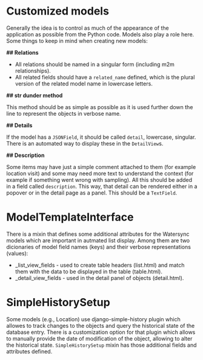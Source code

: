 # Customized models

Generally the idea is to control as much of the appearance of the application as possible from the Python code. Models also play a role here. Some things to keep in mind when creating new models:

__## Relations__

* All relations should be named in a singular form (including m2m relationships).
* All related fields should have a `related_name` defined, which is the plural version of the related model name in lowercase letters.

__## str dunder method__

This method should be as simple as possible as it is used further down the line to represent the objects in verbose name.

__## Details__

If the model has a `JSONField`, it should be called `detail`, lowercase, singular. There is an automated way to display these in the `DetailView`s.

__## Description__

Some items may have just a simple comment attached to them (for example location visit) and some may need more text to understand the context (for example if something went wrong with sampling). All this should be added in a field called `description`. This way, that detail can be rendered either in a popover or in the detail page as a panel. This should be a `TextField`.

# ModelTemplateInterface

There is a mixin that defines some additional attributes for the Watersync models which are important in autmated list display. Among them are two dicionaries of model field names (keys) and their verbose representations (values):

* _list_view_fields - used to create table headers (list.html) and match them with the data to be displayed in the table (table.html).
* _detail_view_fields - used in the detail panel of objects (detail.html).

# SimpleHistorySetup

Some models (e.g., Location) use django-simple-history plugin which allowes to track changes to the objects and query the historical state of the database entry. There is a customization option for that plugin which allows to manually provide the date of modification of the object, allowing to alter the historical state. `SimpleHistorySetup` mixin has those additional fields and attributes defined.